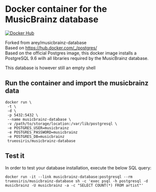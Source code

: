 # Docker container for the MusicBrainz database

[![Docker Hub](https://img.shields.io/badge/docker-ready-blue.svg)](https://registry.hub.docker.com/u/trueosiris/docker-musicbrainz-database/) 

Forked from arey/musicbrainz-database \
Based on https://hub.docker.com/_/postgres/ \
Based on the official Postgres image, this docker image installs a PostgreSQL 9.6 wilh all libraries required by the MusicBrainz database.

This database is however still an empty shell

## Run the container and import the musicbrainz data

```
docker run \
 -t \
 -d \
 -p 5432:5432 \
 --name musicbrainz-database \
 -v /path/to/storage/location:/var/lib/postgresql \
 -e POSTGRES_USER=musicbrainz
 -e POSTGRES_PASSWORD=musicbrainz
 -e POSTGRES_DB=musicbrainz
 trueosiris/musicbrainz-database
```

## Test it

In order to test your database installation, execute the below SQL query:
```
docker run -it --link musicbrainz-database:postgresql --rm trueosiris/musicbrainz-database sh -c 'exec psql -h postgresql -d musicbrainz -U musicbrainz -a -c "SELECT COUNT(*) FROM artist"'
```


